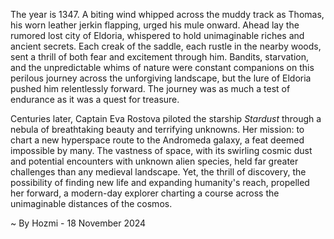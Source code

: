 
The year is 1347.  A biting wind whipped across the muddy track as Thomas, his worn leather jerkin flapping, urged his mule onward.  Ahead lay the rumored lost city of Eldoria, whispered to hold unimaginable riches and ancient secrets.  Each creak of the saddle, each rustle in the nearby woods, sent a thrill of both fear and excitement through him.  Bandits, starvation, and the unpredictable whims of nature were constant companions on this perilous journey across the unforgiving landscape, but the lure of Eldoria pushed him relentlessly forward.  The journey was as much a test of endurance as it was a quest for treasure.

Centuries later, Captain Eva Rostova piloted the starship *Stardust* through a nebula of breathtaking beauty and terrifying unknowns.  Her mission: to chart a new hyperspace route to the Andromeda galaxy, a feat deemed impossible by many.  The vastness of space, with its swirling cosmic dust and potential encounters with unknown alien species, held far greater challenges than any medieval landscape.  Yet, the thrill of discovery, the possibility of finding new life and expanding humanity's reach, propelled her forward, a modern-day explorer charting a course across the unimaginable distances of the cosmos.

~ By Hozmi - 18 November 2024
